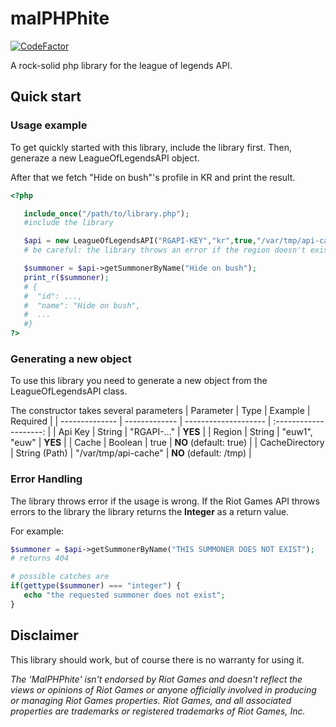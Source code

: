 # malPHPhite

[![CodeFactor](https://www.codefactor.io/repository/github/darkintaqt/malphphite/badge)](https://www.codefactor.io/repository/github/darkintaqt/malphphite)

A rock-solid php library for the league of legends API. 


## Quick start

### Usage example
To get quickly started with this library, include the library first. Then, generaze a new LeagueOfLegendsAPI object. 

After that we fetch "Hide on bush"'s profile in KR and print the result. 

```php
<?php

   include_once("/path/to/library.php");
   #include the library

   $api = new LeagueOfLegendsAPI("RGAPI-KEY","kr",true,"/var/tmp/api-cache");
   # be careful: the library throws an error if the region doesn't exist

   $summoner = $api->getSummonerByName("Hide on bush");
   print_r($summoner);
   # {
   #  "id": ...,
   #  "name": "Hide on bush",
   #  ...
   #}
?>
```

### Generating a new object
To use this library you need to generate a new object from the LeagueOfLegendsAPI class. 

The constructor takes several parameters
| Parameter      | Type          | Example              |        Required        |
| -------------- | ------------- | -------------------- | :--------------------: |
| Api Key        | String        | "RGAPI-..."          |        **YES**         |
| Region         | String        | "euw1", "euw"        |        **YES**         |
| Cache          | Boolean       | true                 | **NO** (default: true) |
| CacheDirectory | String (Path) | "/var/tmp/api-cache" | **NO** (default: /tmp) |

### Error Handling
The library throws error if the usage is wrong. 
If the Riot Games API throws errors to the library the library returns the **Integer** as a return value. 

For example:
```php
$summoner = $api->getSummonerByName("THIS SUMMONER DOES NOT EXIST");
# returns 404

# possible catches are
if(gettype($summoner) === "integer") {
   echo "the requested summoner does not exist";
}
```

## Disclaimer
This library should work, but of course there is no warranty for using it.

*The 'MalPHPhite' isn't endorsed by Riot Games and doesn't reflect the views or opinions of Riot Games or anyone officially involved in producing or managing Riot Games properties. Riot Games, and all associated properties are trademarks or registered trademarks of Riot Games, Inc.*